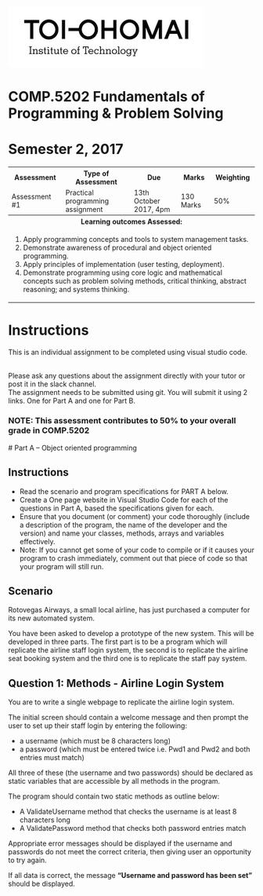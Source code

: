 <link rel="stylesheet" href="../../css/github.css">
<link rel="stylesheet" href="../../css/styles.css">

![Toi Ohomai Logo](../../images/toi-logo.jpg)

# COMP.5202 Fundamentals of Programming & Problem Solving
# Semester 2, 2017

<table>
    <tr>
        <th>Assessment</th>
        <th>Type of Assessment</th>
        <th>Due</th>
        <th>Marks</th>
        <th>Weighting</th>
    </tr>
    <tr>
        <td>Assessment #1</td>
        <td>Practical programming assignment</td>
        <td>13th October 2017, 4pm</td>
        <td>130 Marks</td>
        <td>50%</td>
    </tr>
    <tr>
        <th colspan="5">
        Learning outcomes Assessed:
        </th>
    </tr>
    <tr>
        <td colspan="5">
        <ol><li>Apply programming concepts and tools to system management tasks.</li>
        <li>Demonstrate awareness of procedural and object oriented programming.</li>
        <li>Apply principles of implementation (user testing, deployment).</li>
        <li>Demonstrate programming using core logic and mathematical concepts such as problem solving methods, critical thinking, abstract reasoning; and systems thinking.</li></ol>
        </td>
    </tr>
</table>

# Instructions

This is an individual assignment to be completed using visual studio code.

<br>
Please ask any questions about the assignment directly with your tutor or post it in the slack channel.

<br>
The assignment needs to be submitted using git. You will submit it using 2 links. One for Part A and one for Part B.

### NOTE:  This assessment contributes to 50% to your overall grade in COMP.5202

<div style="page-break-after: always;"></div>
# Part A – Object oriented programming

## Instructions

* Read the scenario and program specifications for PART A below.
* Create a One page website in Visual Studio Code for each of the questions in Part A, based the specifications given for each. 
* Ensure that you document (or comment) your code thoroughly (include a description of the program, the name of the developer and the version) and name your classes, methods, arrays and variables effectively.
* Note: If you cannot get some of your code to compile or if it causes your program to crash immediately, comment out that piece of code so that your program will still run.

## Scenario

Rotovegas Airways, a small local airline, has just purchased a computer for its new automated system. 

You have been asked to develop a prototype of the new system.  This will be developed in three parts.  The first part is to be a program which will replicate the airline staff login system, the second is to replicate the airline seat booking system and the third one is to replicate the staff pay system.

## Question 1: Methods - Airline Login System

You are to write a single webpage to replicate the airline login system.

The initial screen should contain a welcome message and then prompt the user to set up their staff login by entering the following:
* a username (which must be 8 characters long)
* a password (which must be entered twice i.e. Pwd1 and Pwd2 and both entries must match)

All three of these (the username and two passwords) should be declared as static variables that are accessible by all methods in the program.

 The program should contain two static methods as outline below:

* A ValidateUsername method that checks the username is at least 8 characters long 
* A ValidatePassword method that checks both password entries match

Appropriate error messages should be displayed if the username and passwords do not meet the correct criteria, then giving user an opportunity to try again.

If all data is correct, the message **“Username and password has been set”** should be displayed.


